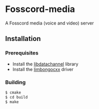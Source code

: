 # Fosscord-media
A Fosscord media (voice and video) server


## Installation
### Prerequisites
- Install the [libdatachannel](https://github.com/paullouisageneau/libdatachannel) library
- Install the [limbongocxx]() driver

### Building 

```bash
$ cmake
$ cd build
$ make
```
